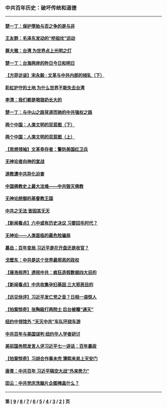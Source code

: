 ### 中共百年历史：破坏传统和道德
---
#### [楚一丁：保护堕胎与否之争的是与非](../../pages/nf1176114/n13815642.md?02190430) 
#### [王友群：毛泽东发动的“挖祖坟”运动](../../pages/nf1176114/n13723639.md?02190430) 
#### [蔡大雅：台湾 为世界点上光明之灯](../../pages/nf1176114/n13531530.md?02190430) 
#### [楚一丁：台海两岸的昨日今日和明日](../../pages/nf1176114/n13531468.md?02190430) 
#### [【方菲访谈】宋永毅 : 文革与中共内部的倾轧（下）](../../pages/nf1176114/n13486836.md?02190430) 
#### [彩虹护守的土地 为什么世界不能失去台湾](../../pages/nf1176114/n13476849.md?02190430) 
#### [李清：我们都是喝狼奶长大的](../../pages/nf1176114/n13471478.md?02190430) 
#### [楚一丁：与中山之路背道而驰的中共强权之路](../../pages/nf1176114/n13437270.md?02190430) 
#### [两个中国：人类文明的双蓝图（下）](../../pages/nf1176114/n13423132.md?02190430) 
#### [两个中国：人类文明的双蓝图（上）](../../pages/nf1176114/n13422687.md?02190430) 
#### [【思想领袖】文革幸存者：警防美国红卫兵](../../pages/nf1176114/n13339289.md?02190430) 
#### [无神论者向神的宣战](../../pages/nf1176114/n13281535.md?02190430) 
#### [道教遭中共异化迫害](../../pages/nf1176114/n13281463.md?02190430) 
#### [中国佛教史上最大法难——中共毁灭佛教](../../pages/nf1176114/n13281397.md?02190430) 
#### [无神论统御的基督教王国](../../pages/nf1176114/n13281280.md?02190430) 
#### [中共之无法 皆因其无天](../../pages/nf1176114/n13281088.md?02190430) 
#### [【新闻看点】六中或有历史决议 习要回毛时代？](../../pages/nf1176114/n13222895.md?02190430) 
#### [无神论——人类面临的最危险骗局](../../pages/nf1176114/n13196137.md?02190430) 
#### [慕岳：百年变局 习近平是在开盘还是收官？](../../pages/nf1176114/n13206516.md?02190430) 
#### [戈壁东：中共是这个世界最邪恶的政权](../../pages/nf1176114/n13085641.md?02190430) 
#### [【唐浩视界】透视中共：疯狂造假数据四大目的](../../pages/nf1176114/n13080590.md?02190430) 
#### [【新闻看点】中共收集孕妇基因 三大邪恶目的](../../pages/nf1176114/n13077182.md?02190430) 
#### [【远见快评】习近平发亡党之音？日相一语惊人](../../pages/nf1176114/n13074809.md?02190430) 
#### [【拍案惊奇】张陶殴打两院士 后台被曝“通天”](../../pages/nf1176114/n13070496.md?02190430) 
#### [纽约中领馆外 “天灭中共”车队环绕车游](../../pages/nf1176114/n13070693.md?02190430) 
#### [中共百年与美国误判 纽约华人学者研讨](../../pages/nf1176114/n13067969.md?02190430) 
#### [美前国务院发言人评习近平七一讲话：百年暴政](../../pages/nf1176114/n13066986.md?02190430) 
#### [【拍案惊奇】习胡合作事未完 薄熙来弟上天安门](../../pages/nf1176114/n13065867.md?02190430) 
#### [唐青：中共百年 习近平隔空大战“外来势力”](../../pages/nf1176114/n13065976.md?02190430) 
#### [田云：中共党庆洗脑片企图掩盖什么？](../../pages/nf1176114/n13064395.md?02190430) 

---
#### 第 [ [9](./9.md?02190430) / [8](./8.md?02190430) / [7](./7.md?02190430) / [6](./6.md?02190430) / [5](./5.md?02190430) / [4](./4.md?02190430) / [3](./3.md?02190430) / [2](./2.md?02190430) ] 页
